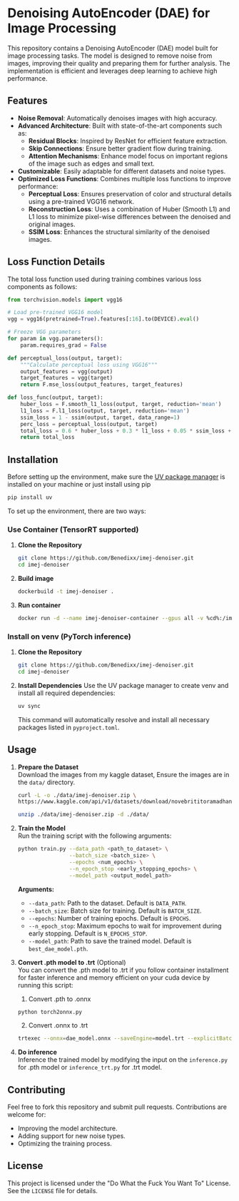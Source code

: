 # Denoising AutoEncoder (DAE) for Image Processing

This repository contains a Denoising AutoEncoder (DAE) model built for image processing tasks. The model is designed to remove noise from images, improving their quality and preparing them for further analysis. The implementation is efficient and leverages deep learning to achieve high performance.

## Features
- **Noise Removal**: Automatically denoises images with high accuracy.
- **Advanced Architecture**: Built with state-of-the-art components such as:
  - **Residual Blocks**: Inspired by ResNet for efficient feature extraction.
  - **Skip Connections**: Ensure better gradient flow during training.
  - **Attention Mechanisms**: Enhance model focus on important regions of the image such as edges and small text.
- **Customizable**: Easily adaptable for different datasets and noise types.
- **Optimized Loss Functions**: Combines multiple loss functions to improve performance:
  - **Perceptual Loss**: Ensures preservation of color and structural details using a pre-trained VGG16 network.
  - **Reconstruction Loss**: Uses a combination of Huber (Smooth L1) and L1 loss to minimize pixel-wise differences between the denoised and original images.
  - **SSIM Loss**: Enhances the structural similarity of the denoised images.

## Loss Function Details
The total loss function used during training combines various loss components as follows:

```python
from torchvision.models import vgg16

# Load pre-trained VGG16 model
vgg = vgg16(pretrained=True).features[:16].to(DEVICE).eval()

# Freeze VGG parameters
for param in vgg.parameters():
    param.requires_grad = False

def perceptual_loss(output, target):
    """Calculate perceptual loss using VGG16"""
    output_features = vgg(output)
    target_features = vgg(target)
    return F.mse_loss(output_features, target_features)

def loss_func(output, target):
    huber_loss = F.smooth_l1_loss(output, target, reduction='mean')
    l1_loss = F.l1_loss(output, target, reduction='mean')
    ssim_loss = 1 - ssim(output, target, data_range=1)
    perc_loss = perceptual_loss(output, target)
    total_loss = 0.6 * huber_loss + 0.3 * l1_loss + 0.05 * ssim_loss + 0.05 * perc_loss
    return total_loss
```

## Installation
Before setting up the environment, make sure the [UV package manager](https://docs.astral.sh/uv/) is installed on your machine or just install using pip
```bash
pip install uv
```
To set up the environment, there are two ways:

### Use Container (TensorRT supported)
1. **Clone the Repository**
   ```bash
   git clone https://github.com/Benedixx/imej-denoiser.git
   cd imej-denoiser
   ```

2. **Build image**
   ```bash
   dockerbuild -t imej-denoiser .
   ```

3. **Run container**
   ```bash
   docker run -d --name imej-denoiser-container --gpus all -v %cd%:/imej-denoiser -p 8000:8000 imej-denoiser
   ```

### Install on venv (PyTorch inference)
1. **Clone the Repository**
   ```bash
   git clone https://github.com/Benedixx/imej-denoiser.git
   cd imej-denoiser
   ```

2. **Install Dependencies**
   Use the UV package manager to create venv and install all required dependencies:
   ```bash
   uv sync
   ```
   This command will automatically resolve and install all necessary packages listed in `pyproject.toml`.

## Usage

1. **Prepare the Dataset** <br>
   Download the images from my kaggle dataset,
   Ensure the images are in the `data/` directory.
   ```bash
   curl -L -o ./data/imej-denoiser.zip \
   https://www.kaggle.com/api/v1/datasets/download/novebrititoramadhani/imej-denoiser

   unzip ./data/imej-denoiser.zip -d ./data/
   ```

2. **Train the Model** <br>
   Run the training script with the following arguments:
   ```bash
   python train.py --data_path <path_to_dataset> \
                   --batch_size <batch_size> \
                   --epochs <num_epochs> \
                   --n_epoch_stop <early_stopping_epochs> \
                   --model_path <output_model_path>
   ```
   **Arguments:**
   - `--data_path`: Path to the dataset. Default is `DATA_PATH`.
   - `--batch_size`: Batch size for training. Default is `BATCH_SIZE`.
   - `--epochs`: Number of training epochs. Default is `EPOCHS`.
   - `--n_epoch_stop`: Maximum epochs to wait for improvement during early stopping. Default is `N_EPOCHS_STOP`.
   - `--model_path`: Path to save the trained model. Default is `best_dae_model.pth`.

3. **Convert .pth model to .trt** (Optional) <br>
   You can convert the .pth model to .trt if you follow container installment for faster inference and memory efficient on your cuda device by running this script:

   1. Convert .pth to .onnx
   ```bash
   python torch2onnx.py
   ```
   2. Convert .onnx to .trt
   ```bash
   trtexec --onnx=dae_model.onnx --saveEngine=model.trt --explicitBatch --optShapes=input:1x3x256x256 --maxShapes=input:1x3x256x256
   ```

4. **Do inference** <br>
   Inference the trained model by modifying the input on the `inference.py` for .pth model or `inference_trt.py` for .trt model.

## Contributing
Feel free to fork this repository and submit pull requests. Contributions are welcome for:
- Improving the model architecture.
- Adding support for new noise types.
- Optimizing the training process.

## License
This project is licensed under the "Do What the Fuck You Want To" License. See the `LICENSE` file for details.

